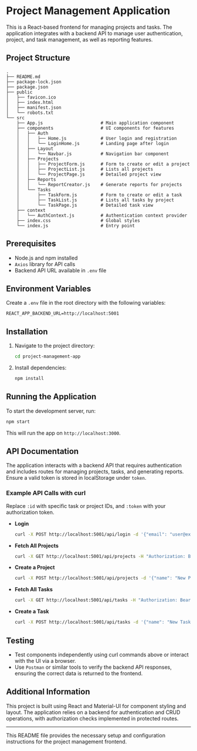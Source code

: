 
# Project Management Application

This is a React-based frontend for managing projects and tasks. The application integrates with a backend API to manage user authentication, project, and task management, as well as reporting features.

## Project Structure

```
.
├── README.md
├── package-lock.json
├── package.json
├── public
│   ├── favicon.ico
│   ├── index.html
│   ├── manifest.json
│   └── robots.txt
└── src
    ├── App.js                      # Main application component
    ├── components                  # UI components for features
    │   ├── Auth
    │   │   ├── Home.js             # User login and registration
    │   │   └── LoginHome.js        # Landing page after login
    │   ├── Layout
    │   │   └── Navbar.js           # Navigation bar component
    │   ├── Projects
    │   │   ├── ProjectForm.js      # Form to create or edit a project
    │   │   ├── ProjectList.js      # Lists all projects
    │   │   └── ProjectPage.js      # Detailed project view
    │   ├── Reports
    │   │   └── ReportCreator.js    # Generate reports for projects
    │   └── Tasks
    │       ├── TaskForm.js         # Form to create or edit a task
    │       ├── TaskList.js         # Lists all tasks by project
    │       └── TaskPage.js         # Detailed task view
    ├── context
    │   └── AuthContext.js          # Authentication context provider
    ├── index.css                   # Global styles
    └── index.js                    # Entry point
```

## Prerequisites

- Node.js and npm installed
- `Axios` library for API calls
- Backend API URL available in `.env` file

## Environment Variables

Create a `.env` file in the root directory with the following variables:

```plaintext
REACT_APP_BACKEND_URL=http://localhost:5001
```

## Installation

1. Navigate to the project directory:

   ```bash
   cd project-management-app
   ```

2. Install dependencies:

   ```bash
   npm install
   ```

## Running the Application

To start the development server, run:

```bash
npm start
```

This will run the app on `http://localhost:3000`.

## API Documentation

The application interacts with a backend API that requires authentication and includes routes for managing projects, tasks, and generating reports. Ensure a valid token is stored in localStorage under `token`.

### Example API Calls with curl

Replace `:id` with specific task or project IDs, and `:token` with your authorization token.

- **Login**
  ```bash
  curl -X POST http://localhost:5001/api/login -d '{"email": "user@example.com", "password": "password"}' -H "Content-Type: application/json"
  ```

- **Fetch All Projects**
  ```bash
  curl -X GET http://localhost:5001/api/projects -H "Authorization: Bearer :token"
  ```

- **Create a Project**
  ```bash
  curl -X POST http://localhost:5001/api/projects -d '{"name": "New Project", "status": "In Progress"}' -H "Authorization: Bearer :token" -H "Content-Type: application/json"
  ```

- **Fetch All Tasks**
  ```bash
  curl -X GET http://localhost:5001/api/tasks -H "Authorization: Bearer :token"
  ```

- **Create a Task**
  ```bash
  curl -X POST http://localhost:5001/api/tasks -d '{"name": "New Task", "status": "Not Started", "value": 100}' -H "Authorization: Bearer :token" -H "Content-Type: application/json"
  ```

## Testing

- Test components independently using curl commands above or interact with the UI via a browser.
- Use `Postman` or similar tools to verify the backend API responses, ensuring the correct data is returned to the frontend.

## Additional Information

This project is built using React and Material-UI for component styling and layout. The application relies on a backend for authentication and CRUD operations, with authorization checks implemented in protected routes.

---

This README file provides the necessary setup and configuration instructions for the project management frontend.
